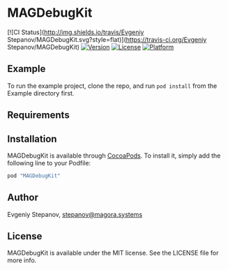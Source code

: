 # MAGDebugKit

[![CI Status](http://img.shields.io/travis/Evgeniy Stepanov/MAGDebugKit.svg?style=flat)](https://travis-ci.org/Evgeniy Stepanov/MAGDebugKit)
[![Version](https://img.shields.io/cocoapods/v/MAGDebugKit.svg?style=flat)](http://cocoapods.org/pods/MAGDebugKit)
[![License](https://img.shields.io/cocoapods/l/MAGDebugKit.svg?style=flat)](http://cocoapods.org/pods/MAGDebugKit)
[![Platform](https://img.shields.io/cocoapods/p/MAGDebugKit.svg?style=flat)](http://cocoapods.org/pods/MAGDebugKit)

## Example

To run the example project, clone the repo, and run `pod install` from the Example directory first.

## Requirements

## Installation

MAGDebugKit is available through [CocoaPods](http://cocoapods.org). To install
it, simply add the following line to your Podfile:

```ruby
pod "MAGDebugKit"
```

## Author

Evgeniy Stepanov, stepanov@magora.systems

## License

MAGDebugKit is available under the MIT license. See the LICENSE file for more info.
